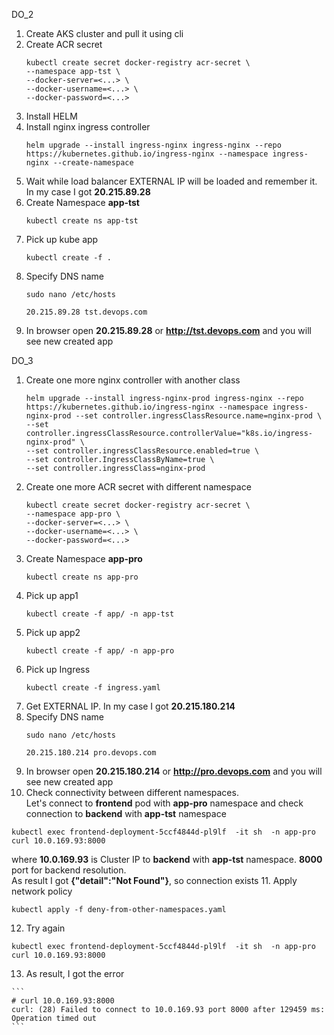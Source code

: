 DO_2

1. Create AKS cluster and pull it using cli
2. Create ACR secret
   ```
   kubectl create secret docker-registry acr-secret \
   --namespace app-tst \
   --docker-server=<...> \
   --docker-username=<...> \
   --docker-password=<...>
   ```
3. Install HELM 
4. Install nginx ingress controller
    ```
    helm upgrade --install ingress-nginx ingress-nginx --repo https://kubernetes.github.io/ingress-nginx --namespace ingress-nginx --create-namespace
    ```
5. Wait while load balancer EXTERNAL IP will be loaded and remember it. In my case I got **20.215.89.28**
6. Create Namespace **app-tst**
   ```
   kubectl create ns app-tst
   ```
7. Pick up kube app
    ```
    kubectl create -f .
    ```
8. Specify DNS name
   ```
   sudo nano /etc/hosts
   ```
   ```
   20.215.89.28 tst.devops.com
   ```
9. In browser open **20.215.89.28** or **http://tst.devops.com** and you will see new created app

DO_3

1. Create one more nginx controller with another class
   ```
   helm upgrade --install ingress-nginx-prod ingress-nginx --repo https://kubernetes.github.io/ingress-nginx --namespace ingress-nginx-prod --set controller.ingressClassResource.name=nginx-prod \
   --set controller.ingressClassResource.controllerValue="k8s.io/ingress-nginx-prod" \
   --set controller.ingressClassResource.enabled=true \
   --set controller.IngressClassByName=true \
   --set controller.ingressClass=nginx-prod
   ```
2. Create one more ACR secret with different namespace
   ```
   kubectl create secret docker-registry acr-secret \
   --namespace app-pro \
   --docker-server=<...> \
   --docker-username=<...> \
   --docker-password=<...>
   ```
3. Create Namespace **app-pro**
   ```
   kubectl create ns app-pro
   ```
4. Pick up app1
   ```
   kubectl create -f app/ -n app-tst
   ```
5. Pick up app2
   ```
   kubectl create -f app/ -n app-pro
   ```
6. Pick up Ingress
   ```
   kubectl create -f ingress.yaml
   ```
7. Get EXTERNAL IP. In my case I got **20.215.180.214**
8. Specify DNS name
   ```
   sudo nano /etc/hosts
   ```
   ```
   20.215.180.214 pro.devops.com
   ```
9. In browser open **20.215.180.214** or **http://pro.devops.com** and you will see new created app
10. Check connectivity between different namespaces. 
    <br>Let's connect to **frontend** pod with **app-pro** namespace and check connection to **backend** with **app-tst** namespace
   ```
   kubectl exec frontend-deployment-5ccf4844d-pl9lf  -it sh  -n app-pro
   curl 10.0.169.93:8000
   ```
   where **10.0.169.93** is Cluster IP to **backend** with **app-tst** namespace. **8000** port for backend resolution.<br>
   As result I got
   **{"detail":"Not Found"}**, so connection exists
11. Apply network policy
   ```
   kubectl apply -f deny-from-other-namespaces.yaml
   ```
12. Try again
   ```
   kubectl exec frontend-deployment-5ccf4844d-pl9lf  -it sh  -n app-pro
   curl 10.0.169.93:8000
   ```
13. As result, I got the error
   ````
   ```
   # curl 10.0.169.93:8000
   curl: (28) Failed to connect to 10.0.169.93 port 8000 after 129459 ms: Operation timed out
   ```
   ````

    
